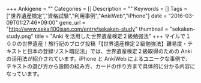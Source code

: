 +++
Ankigene = ""
Categories = []
Description = ""
Keywords = []
Tags = ["世界遺産検定","資格試験","利用事例","AnkiWeb","iPhone"]
date = "2016-03-09T01:27:46+09:00"
gene_url = "http://www.sekai100isan.com/entry/sekaken-study"
thumbnail = "sekaken-study.png"
title = "Anki を活用した世界遺産検定２級勉強法"
+++
マイルで１００の世界遺産！旅行記のブログ投稿「【世界遺産検定２級勉強法】難易度・テキストと日本の登録リスト暗記法」では、世界遺産検定２級取得のための Anki の活用法が紹介されています。iPhone と AnkiWeb によるユニークな事例で、テキストの選び方から設問の組み方、カードの作り方まで具体的に分かる内容になっています。
